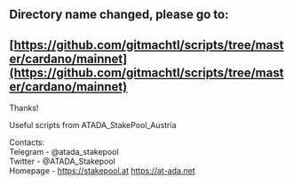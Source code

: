 ## Directory name changed, please go to:

## [https://github.com/gitmachtl/scripts/tree/master/cardano/mainnet](https://github.com/gitmachtl/scripts/tree/master/cardano/mainnet)
 
Thanks!
<p>
Useful scripts from ATADA_StakePool_Austria

Contacts:<br>
Telegram - @atada_stakepool<br>
Twitter - @ATADA_Stakepool<br>
Homepage - https://stakepool.at https://at-ada.net
